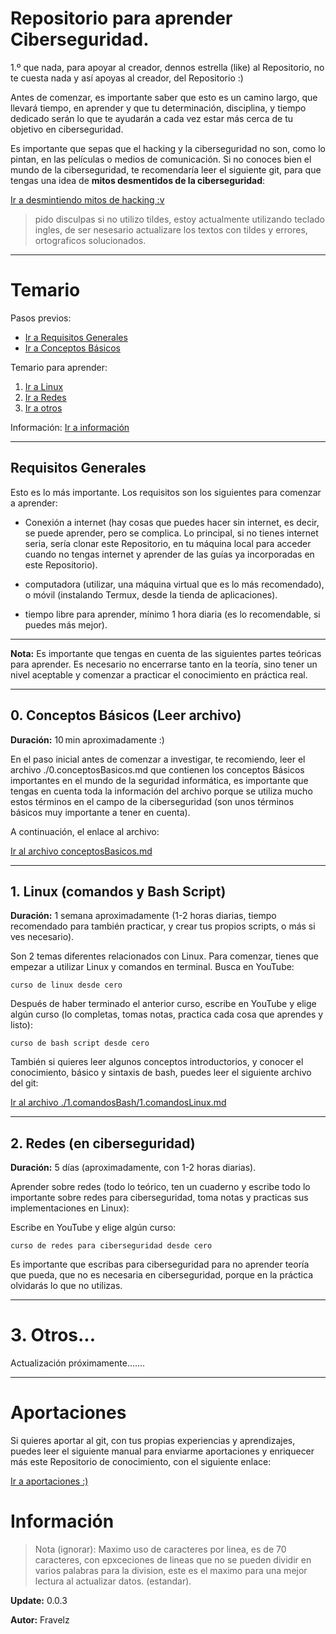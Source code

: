 # Repositorio para aprender Ciberseguridad.

1.º que nada, para apoyar al creador, dennos estrella (like)
al Repositorio, no te cuesta nada y así apoyas al creador, del
Repositorio :)

Antes de comenzar, es importante saber que esto es un camino largo,
que llevará tiempo, en aprender y que tu determinación, disciplina,
y tiempo dedicado serán lo que te ayudarán a cada vez estar más
cerca de tu objetivo en ciberseguridad.

Es importante que sepas que el hacking y la ciberseguridad no son,
como lo pintan, en las películas o medios de comunicación. Si no
conoces bien el mundo de la ciberseguridad, te recomendaría leer
el siguiente git, para que tengas una idea de **mitos desmentidos
de la ciberseguridad**:

[Ir a desmintiendo mitos de hacking :v](./_mitos.md)

> pido disculpas si no utilizo tildes, estoy actualmente utilizando
teclado ingles, de ser nesesario actualizare los textos con tildes
y errores, ortograficos solucionados.

---

# Temario

Pasos previos: 
* [Ir a Requisitos Generales](#requisitos-generales) 
* [Ir a Conceptos Básicos](#0-conceptos-basicos-leer-archivo)

Temario para aprender: 
1. [Ir a Linux](#linux) 
2. [Ir a Redes](#redes) 
3. [Ir a otros](#otros)

Información: [Ir a información](#informacion)

---

## Requisitos Generales

Esto es lo más importante. Los requisitos son los siguientes para
comenzar a aprender:

* Conexión a internet (hay cosas que puedes hacer sin internet,
es decir, se puede aprender, pero se complica. Lo principal, si
no tienes internet seria, sería clonar este Repositorio, en tu
máquina local para acceder cuando no tengas internet y aprender
de las guías ya incorporadas en este Repositorio).

* computadora (utilizar, una máquina virtual que es lo más
recomendado), o móvil (instalando Termux, desde la tienda de
aplicaciones).

* tiempo libre para aprender, mínimo 1 hora diaria (es lo
recomendable, si puedes más mejor).

---

**Nota:** Es importante que tengas en cuenta de las siguientes
partes teóricas para aprender. Es necesario no encerrarse tanto
en la teoría, sino tener un nivel aceptable y comenzar a practicar
el conocimiento en práctica real.

---

## 0. Conceptos Básicos (Leer archivo)

**Duración:** 10 min aproximadamente :)

En el paso inicial antes de comenzar a investigar, te recomiendo,
leer el archivo ./0.conceptosBasicos.md que contienen los conceptos
Básicos importantes en el mundo de la seguridad informática,
es importante que tengas en cuenta toda la información del
archivo porque se utiliza mucho estos términos en el campo de la
ciberseguridad (son unos términos básicos muy importante a tener
en cuenta).

A continuación, el enlace al archivo:

[Ir al archivo conceptosBasicos.md](./0.conceptosBasicos.md)

---

## 1. Linux (comandos y Bash Script)

**Duración:** 1 semana aproximadamente (1-2 horas diarias, tiempo
recomendado para también practicar, y crear tus propios scripts,
o más si ves necesario).

Son 2 temas diferentes relacionados con Linux. Para comenzar,
tienes que empezar a utilizar Linux y comandos en terminal. Busca
en YouTube:

``` curso de linux desde cero ```

Después de haber terminado el anterior curso, escribe en YouTube
y elige algún curso (lo completas, tomas notas, practica cada cosa
que aprendes y listo):

``` curso de bash script desde cero ```

También si quieres leer algunos conceptos introductorios, y conocer
el conocimiento, básico y sintaxis de bash, puedes leer el siguiente
archivo del git:

[Ir al archivo
./1.comandosBash/1.comandosLinux.md](./1.comandosBash/1.comandosLinux.md)

---

## 2. Redes (en ciberseguridad)

**Duración:** 5 días (aproximadamente, con 1-2 horas diarias).

Aprender sobre redes (todo lo teórico, ten un cuaderno y escribe
todo lo importante sobre redes para ciberseguridad, toma notas y
practicas sus implementaciones en Linux):

Escribe en YouTube y elige algún curso:

``` curso de redes para ciberseguridad desde cero ```

Es importante que escribas para ciberseguridad para no aprender
teoría que pueda, que no es necesaria en ciberseguridad, porque
en la práctica olvidarás lo que no utilizas.

---

# 3. Otros...

Actualización próximamente.......

---

# Aportaciones

Si quieres aportar al git, con tus propias experiencias y
aprendizajes, puedes leer el siguiente manual para enviarme
aportaciones y enriquecer más este Repositorio de conocimiento,
con el siguiente enlace:

[Ir a aportaciones :)](./_aportaciones.md)

# Información

> Nota (ignorar): Maximo uso de caracteres por linea, es de 70
caracteres, con epxceciones de lineas que no se pueden dividir en
varios palabras para la division, este es el maximo para una mejor
lectura al actualizar datos. (estandar).

**Update:** 0.0.3

**Autor:** Fravelz


